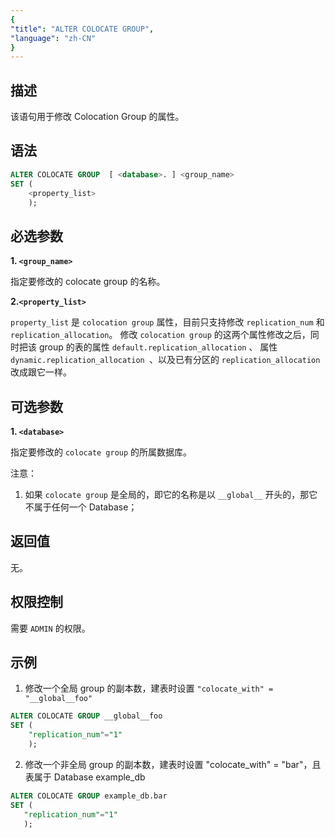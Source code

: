 ```yaml
---
{
"title": "ALTER COLOCATE GROUP",
"language": "zh-CN"
}
---
```


## 描述

该语句用于修改 Colocation Group 的属性。

## 语法

```sql
ALTER COLOCATE GROUP  [ <database>. ] <group_name>
SET (
    <property_list>
    );
```
## 必选参数

**1. `<group_name>`**

指定要修改的 colocate group 的名称。

**2.`<property_list>`**

`property_list` 是 `colocation group` 属性，目前只支持修改 `replication_num` 和 `replication_allocation`。
修改 `colocation group` 的这两个属性修改之后，同时把该 group 的表的属性 `default.replication_allocation` 、
属性 `dynamic.replication_allocation `、以及已有分区的 `replication_allocation`改成跟它一样。

## 可选参数
**1. `<database>`**

指定要修改的 `colocate group` 的所属数据库。

注意：
1. 如果 `colocate group` 是全局的，即它的名称是以 `__global__` 开头的，那它不属于任何一个 Database；

## 返回值
无。

## 权限控制
需要 `ADMIN` 的权限。

## 示例

1. 修改一个全局 group 的副本数，建表时设置 `"colocate_with" = "__global__foo"`

```sql
ALTER COLOCATE GROUP __global__foo
SET (
    "replication_num"="1"
    );
```

2. 修改一个非全局 group 的副本数，建表时设置 "colocate_with" = "bar"，且表属于 Database example_db
 ```sql 
ALTER COLOCATE GROUP example_db.bar
SET (
    "replication_num"="1"
    );
```
